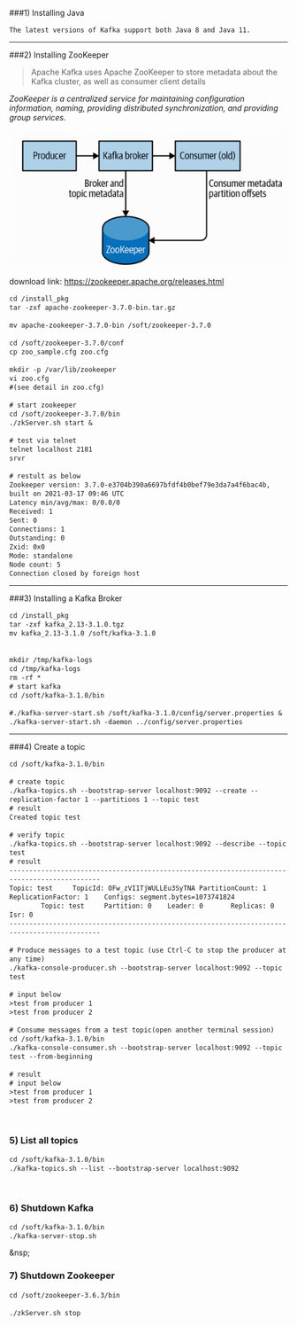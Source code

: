 ###1) Installing Java

```
The latest versions of Kafka support both Java 8 and Java 11. 
```

<hr>

###2) Installing ZooKeeper

>Apache Kafka uses Apache ZooKeeper to store metadata about the Kafka cluster, as well as consumer client details

*ZooKeeper is a centralized service for maintaining configuration information, naming, providing distributed synchronization, and providing group services.*

![img_1.png](img_1.png)

download link: https://zookeeper.apache.org/releases.html

```
cd /install_pkg
tar -zxf apache-zookeeper-3.7.0-bin.tar.gz

mv apache-zookeeper-3.7.0-bin /soft/zookeeper-3.7.0

cd /soft/zookeeper-3.7.0/conf
cp zoo_sample.cfg zoo.cfg

mkdir -p /var/lib/zookeeper
vi zoo.cfg
#(see detail in zoo.cfg)

# start zookeeper
cd /soft/zookeeper-3.7.0/bin
./zkServer.sh start &

# test via telnet
telnet localhost 2181
srvr

# restult as below
Zookeeper version: 3.7.0-e3704b390a6697bfdf4b0bef79e3da7a4f6bac4b, built on 2021-03-17 09:46 UTC
Latency min/avg/max: 0/0.0/0
Received: 1
Sent: 0
Connections: 1
Outstanding: 0
Zxid: 0x0
Mode: standalone
Node count: 5
Connection closed by foreign host
```

<hr>

###3) Installing a Kafka Broker

```
cd /install_pkg
tar -zxf kafka_2.13-3.1.0.tgz
mv kafka_2.13-3.1.0 /soft/kafka-3.1.0


mkdir /tmp/kafka-logs
cd /tmp/kafka-logs
rm -rf *
# start kafka
cd /soft/kafka-3.1.0/bin

#./kafka-server-start.sh /soft/kafka-3.1.0/config/server.properties &
./kafka-server-start.sh -daemon ../config/server.properties
```

<hr>

###4) Create a topic

```
cd /soft/kafka-3.1.0/bin

# create topic
./kafka-topics.sh --bootstrap-server localhost:9092 --create --replication-factor 1 --partitions 1 --topic test
# result
Created topic test

# verify topic
./kafka-topics.sh --bootstrap-server localhost:9092 --describe --topic test
# result
---------------------------------------------------------------------------------------------
Topic: test     TopicId: OFw_zVI1TjWULLEu3SyTNA PartitionCount: 1       ReplicationFactor: 1    Configs: segment.bytes=1073741824
        Topic: test     Partition: 0    Leader: 0       Replicas: 0     Isr: 0
---------------------------------------------------------------------------------------------        

# Produce messages to a test topic (use Ctrl-C to stop the producer at any time)
./kafka-console-producer.sh --bootstrap-server localhost:9092 --topic test

# input below
>test from producer 1
>test from producer 2

# Consume messages from a test topic(open another terminal session)
cd /soft/kafka-3.1.0/bin
./kafka-console-consumer.sh --bootstrap-server localhost:9092 --topic test --from-beginning

# result
# input below
>test from producer 1
>test from producer 2
```

&nbsp;

### 5) List all topics

```
cd /soft/kafka-3.1.0/bin
./kafka-topics.sh --list --bootstrap-server localhost:9092
```

&nbsp;

### 6) Shutdown Kafka

```
cd /soft/kafka-3.1.0/bin
./kafka-server-stop.sh
```

&nsp;

### 7) Shutdown Zookeeper

```
cd /soft/zookeeper-3.6.3/bin

./zkServer.sh stop
```



